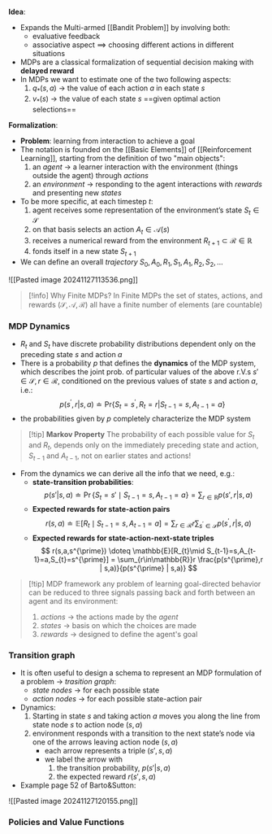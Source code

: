 **Idea**:
- Expands the Multi-armed [[Bandit Problem]] by involving both:
	- evaluative feedback
	- associative aspect $\implies$ choosing different actions in different situations
- MDPs are a classical formalization of sequential decision making with **delayed reward**
- In MDPs we want to estimate one of the two following aspects:
	1. $q_{*}(s,a)$ $\rightarrow$ the value of each action $a$ in each state $s$
	2. $v_{*}(s)$ $\rightarrow$ the value of each state $s$ ==given optimal action selections==

**Formalization**:
- **Problem**: learning from interaction to achieve a goal
- The notation is founded on the [[Basic Elements]] of [[Reinforcement Learning]], starting from the definition of two "main objects":
	1. an *agent* $\rightarrow$ a learner interaction with the environment (things outside the agent) through *actions*
	2. an *environment* $\rightarrow$ responding to the agent interactions with *rewards* and presenting new *states*
- To be more specific, at each timestep $t$:
	1. agent receives some representation of the environment’s state $S_{t} \in \mathcal{S}$
	2. on that basis selects an action $A_{t} \in \mathcal{A}(s)$
	3. receives a numerical reward from the environment $R_{t+1} \subset \mathcal{R} \in \mathbb{R}$
	4. fonds itself in a new state $S_{t+1}$
- We can define an overall *trajectory* $S_{0}, A_{0}, R_{1}, S_{1}, A_{1}, R_{2}, S_{2}, \dots$

![[Pasted image 20241127113536.png]]

>[!info] Why Finite MDPs?
>In Finite MDPs the set of states, actions, and rewards ($\mathcal{S}, \mathcal{A}, \mathcal{R}$) all have a finite number of elements (are countable)

### MDP Dynamics

- $R_{t}$ and $S_{t}$ have discrete probability distributions dependent only on the preceding state $s$ and action $a$
- There is a probability $p$ that defines the **dynamics** of the MDP system, which describes the joint prob. of particular values of the above r.V.s $s' \in \mathcal{S}, r \in \mathcal{R}$, conditioned on the previous values of state $s$ and action $a$, i.e.:
$$
p(s^{\prime},r | s,a) \doteq \mathrm{Pr}\{S_{t}=s^{\prime},R_{t}=r | S_{t-1}=s,A_{t-1}=a\}
$$
- the probabilities given by $p$ completely characterize the MDP system

>[!tip] **Markov Property**
> The probability of each possible value for $S_t$ and $R_t$, depends only on the immediately preceding state and action, $S_{t-1}$ and $A_{t-1}$,  not on earlier states and actions!

- From the dynamics we can derive all the info that we need, e.g.:
	- **state-transition probabilities**:
$$
p(s'| s,a) \doteq \Pr\{S_{t}=s'\mid S_{t-1}=s,A_{t-1}=a\} = \sum_{r\in\mathbb{R}}p(s',r | s,a)
$$
	- **Expected rewards for state-action pairs**
$$
r(s,a) \doteq \mathbb{E}[R_{t}\mid S_{t-1}=s,A_{t-1}=a] = \sum_{r\in\mathcal{R}}r \sum_{s^{\prime}\in\mathcal{S}}p(s^{\prime},r | s,a)
$$
	- **Expected rewards for state-action-next-state triples**
$$
r(s,a,s^{\prime}) \doteq \mathbb{E}[R_{t}\mid S_{t-1}=s,A_{t-1}=a,S_{t}=s^{\prime}] = \sum_{r\in\mathbb{R}}r \frac{p(s^{\prime},r | s,a)}{p(s^{\prime} | s,a)}
$$

>[!tip] MDP framework
>any problem of learning goal-directed behavior can be reduced to three signals passing back and forth between an agent and its environment:
>1. *actions* $\rightarrow$ the actions made by the *agent*
>2. *states* $\rightarrow$ basis on which the choices are made
>3. *rewards* $\rightarrow$ designed to define the agent's goal

### Transition graph

- It is often useful to design a schema to represent an MDP formulation of a problem $\rightarrow$ *trasition graph*:
	- *state nodes* $\rightarrow$ for each possible state
	- *action nodes* $\rightarrow$ for each possible state-action pair
- Dynamics:
	1. Starting in state $s$ and taking action $a$ moves you along the line from state node $s$ to action node $(s, a)$
	2. environment responds with a transition to the next state’s node via one of the arrows leaving action node $(s, a)$ 
		- each arrow represents a triple $(s',s,a)$
		- we label the arrow with 
			1. the transition probability, $p(s' |s, a)$
			2. the expected reward $r(s',s,a)$
- Example page 52 of Barto&Sutton:

![[Pasted image 20241127120155.png]]


### Policies and Value Functions





